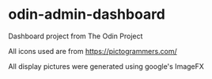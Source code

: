 # odin-admin-dashboard

Dashboard project from The Odin Project

All icons used are from https://pictogrammers.com/

All display pictures were generated using google's ImageFX
